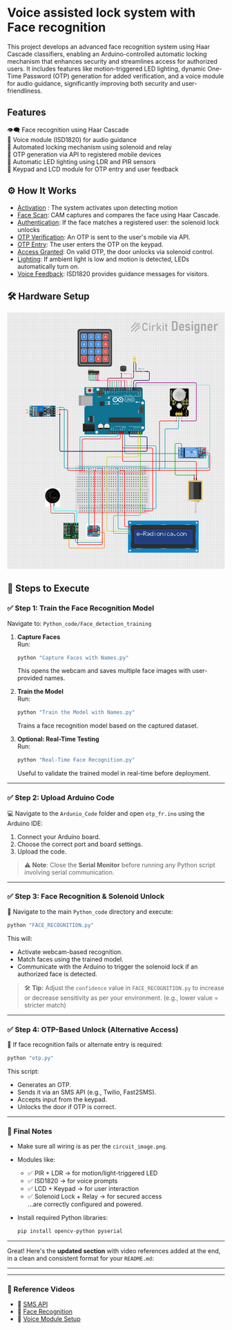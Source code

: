 # Voice assisted lock system with Face recognition
This project develops an advanced face recognition system using Haar Cascade classifiers, enabling an Arduino-controlled automatic locking mechanism that enhances security and streamlines access for authorized users. It includes features like motion-triggered LED lighting, dynamic One-Time Password (OTP) generation for added verification, and a voice module for audio guidance, significantly improving both security and user-friendliness.
## Features
👁️‍🗨️ Face recognition using Haar Cascade<br>
🎤 Voice module (ISD1820) for audio guidance<br>
🔐 Automated locking mechanism using solenoid and relay<br>
📱 OTP generation via API to registered mobile devices<br>
🌙 Automatic LED lighting using LDR and PIR sensors<br>
🔢 Keypad and LCD module for OTP entry and user feedback<br>

## ⚙️ How It Works
- <u>Activation</u> : The system activates upon detecting motion
- <u>Face Scan</u>: CAM captures and compares the face using Haar Cascade.
- <u>Authentication</u>: If the face matches a registered user: the solenoid lock unlocks
- <u>OTP Verification</u>: An OTP is sent to the user's mobile via API.
- <u>OTP Entry</u>: The user enters the OTP on the keypad.
- <u>Access Granted</u>: On valid OTP, the door unlocks via solenoid control.
- <u>Lighting</u>: If ambient light is low and motion is detected, LEDs automatically turn on.
- <u>Voice Feedback</u>: ISD1820 provides guidance messages for visitors.

## 🛠️ Hardware Setup
![Alt Text](circuit_image.png)

## 🧪 Steps to Execute

### ✅ Step 1: Train the Face Recognition Model

Navigate to: `Python_code/Face_detection_training`

1. **Capture Faces**  
   Run:
   ```bash
   python "Capture Faces with Names.py"
   ```
   This opens the webcam and saves multiple face images with user-provided names.

2. **Train the Model**  
   Run:
   ```bash
   python "Train the Model with Names.py"
   ```
   Trains a face recognition model based on the captured dataset.

3. **Optional: Real-Time Testing**  
   Run:
   ```bash
   python "Real-Time Face Recognition.py"
   ```
   Useful to validate the trained model in real-time before deployment.

---

### ✅ Step 2: Upload Arduino Code

💻 Navigate to the `Ardunio_Code` folder and open `otp_fr.ino` using the Arduino IDE:

1. Connect your Arduino board.
2. Choose the correct port and board settings.
3. Upload the code.

> ⚠️ **Note**: Close the **Serial Monitor** before running any Python script involving serial communication.

---

### ✅ Step 3: Face Recognition & Solenoid Unlock

🎯 Navigate to the main `Python_code` directory and execute:

```bash
python "FACE_RECOGNITION.py"
```

This will:
- Activate webcam-based recognition.
- Match faces using the trained model.
- Communicate with the Arduino to trigger the solenoid lock if an authorized face is detected.

> 🛠️ **Tip:** Adjust the `confidence` value in `FACE_RECOGNITION.py` to increase or decrease sensitivity as per your environment. (e.g., lower value = stricter match)

---

### ✅ Step 4: OTP-Based Unlock (Alternative Access)

🔐 If face recognition fails or alternate entry is required:

```bash
python "otp.py"
```

This script:
- Generates an OTP.
- Sends it via an SMS API (e.g., Twilio, Fast2SMS).
- Accepts input from the keypad.
- Unlocks the door if OTP is correct.

---

### 📌 Final Notes

- Make sure all wiring is as per the `circuit_image.png`.
- Modules like:
  - ✅ PIR + LDR → for motion/light-triggered LED
  - ✅ ISD1820 → for voice prompts
  - ✅ LCD + Keypad → for user interaction
  - ✅ Solenoid Lock + Relay → for secured access  
  ...are correctly configured and powered.

- Install required Python libraries:
  ```bash
  pip install opencv-python pyserial
  ```

---
Great! Here's the **updated section** with video references added at the end, in a clean and consistent format for your `README.md`:

---
---

### 🎥 Reference Videos

- 🔗 [SMS API](https://youtu.be/-_bEXSdgaAk?si=nLvt_agTo0ZubyUU)
- 🔗 [Face Recognition](https://youtu.be/mkAx_81Pcww?si=CPLfq2qZxeL5l7R7)
- 🔗 [Voice Module Setup](https://youtube.com/shorts/AdDgmcNUhLQ?si=qTF7W46JalDDf1aq)

